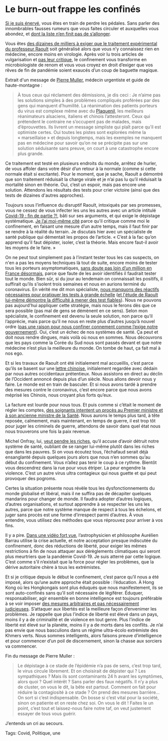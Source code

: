 # Le burn-out frappe les confinés

[Si je suis énervé](https://tcrouzet.com/2020/03/22/journal-dun-confine-enerve/), vous êtes en train de perdre les pédales. Sans parler des innombrables fausses rumeurs que vous faites circuler et auxquelles vous abondez, et [dont la liste n’en finit pas de s’allonger](https://www.hoaxbuster.com/covid19).

Vous êtes [des dizaines de milliers à exiger que le traitement expérimental du professeur Raoult](https://www.change.org/p/emmanuel-macron-covid19-ecoutons-le-dr-didier-raoult-depistage-et-traitement-a-la-chroloquine?use_react=false) soit généralisé alors que vous n’y connaissez rien en médecine, encore moins en virologie. Après voir lu trois articles de vulgarisation et [pas leur critique](http://curiologie.fr/2020/03/chloroquine/), le confinement vous transforme en microbiologiste de renom et vous vous croyez en droit d’exiger que vos rêves de fin de pandémie soient exaucés d’un coup de baguette magique.

Extrait d'un message de [Pierre Muller](http://yannick.michelat.free.fr/itv26.htm), médecin urgentiste et guide de haute-montagne :

> À tous ceux qui réclament des démissions, je dis ceci : Je n’aime pas les solutions simples à des problèmes compliqués proférées par des gens qui manquent d’humilité. La réanimation des patients porteurs du virus est complexe même avec du [Plaquenil](https://fr.wikipedia.org/wiki/Hydroxychloroquine), les meilleurs réanimateurs alsaciens, italiens et chinois l’attesteront. Ceux qui prétendent le contraire ne s’occupent pas de malades, mais d’éprouvettes. Ils livrent un message simpliste qui plaît parce qu’il est optimiste certes. Oui toutes les pistes sont explorées même la « marseillaise » et depuis longtemps, mais les exemples ne manquent pas en médecine pour savoir qu’on ne se précipite pas sur une solution séduisante sans preuve, on court à une catastrophe encore plus grande.

Ce traitement est testé en plusieurs endroits du monde, arrêtez de hurler, de vous affoler dans votre désir d’un retour à la normale (comme si cette normale était si excitante). Pour le moment, que je sache, Raoult a démontré que son traitement réduisait la charge virale et je n’ai pas lu qu’il réduisait la mortalité sinon en théorie. Oui, c’est un espoir, mais pas encore une solution. Attendons les résultats des tests pour crier victoire (ainsi que des tests de dizaines d'autres approches).

Toujours sous l’influence du disruptif Raoult, intoxiqués par ses promesses, vous ne cessez de vous infecter les uns les autres avec un article intitulé [Covid-19 : fin de partie ?!](http://jdmichel.blog.tdg.ch/archive/2020/03/18/covid-19-fin-de-partie-305096.html), bâti sur ses arguments, et qui exige le dépistage systématique. [Je l’ai moi-même cité](https://tcrouzet.com/2020/03/20/macron-me-transforme-en-bombe-virale/) parce qu’il critique comme moi le confinement, en faisant une mesure d’un autre temps, mais il faut finir par se rendre à la réalité du terrain. Je discutais hier avec un spécialiste de santé publique qui démentait les propos de l’article. « C’est à la fac qu’on apprend qu’il faut dépister, isoler, c’est la théorie. Mais encore faut-il avoir les moyens de le faire. »

On ne peut tout simplement pas à l’instant tester tous les cas suspects, on n'en a pas les moyens techniques là tout de suite, encore moins de tester tous les porteurs asymptomatiques, [sans doute pas loin d’un million en France désormais](https://tcrouzet.com/2020/03/18/les-stats-me-soignent-du-coronavirus/), parce que faute de les avoir identifiés il faudrait tester tout le monde. Bien sûr, si du jour au lendemain on connaissait les positifs, il suffirait qu’ils s’isolent trois semaines et nous en aurions terminé du coronavirus. En vérité me dit mon spécialiste, [nous manquons des réactifs nécessaires pour pratiquer les tests à grande échelle](https://www.lesechos.fr/economie-france/social/coronavirus-la-france-tente-de-modifier-sa-strategie-de-depistage-1188099) ([et l'étude de Raoult lui-même démontre la difficulté à mener des test fiables](http://curiologie.fr/2020/03/chloroquine/)). Nous ne pouvons pas aujourd'hui appliquer cette stratégie, mais nous le ferons dès que ce sera possible (pas mal de gens se démènent en ce sens). Selon mon spécialiste, le confinement est devenu la seule solution, non parce qu’il l’apprécie, mais parce qu’il ne nous en reste plus d’autres jusqu’à nouvel ordre ([pas une raison pour nous confiner connement comme l’exige notre gouvernement](https://tcrouzet.com/2020/03/21/france-et-tchernobyl-meme-combat/)). Oui, c’est un échec de nos systèmes de santé. Ça peut et doit nous rendre dingues, mais voilà où nous en sommes. Nous découvrons que les pays comme la Corée du Sud nous sont passés devant et que notre médecine n’est plus la meilleure du monde. On tombe de haut, ça fait mal à nos ego.

Et si les travaux de Raoult ont été initialement mal accueillis, c’est parce qu’ils se basent sur une [lettre chinoise](https://www.jstage.jst.go.jp/article/bst/advpub/0/advpub_2020.01047/_pdf/-char/en), initialement regardée avec dédain par nous autres occidentaux prétentieux. Nous assistons en direct au déclin de l’Occident annoncé depuis plus d’un siècle. Nous allons devoir nous y faire. Le monde est en train de basculer. Et si nous avons tardé à prendre des mesures contre le coronavirus, c’est encore parce que nous avons méprisé les Chinois, nous croyant plus forts qu’eux.

La facture est lourde pour nous tous. Et puis comme si c’était le moment de régler les comptes, [des soignants intentent un procès au Premier ministre et à son ancienne ministre de la Santé](https://www.lefigaro.fr/actualite-france/coronavirus-une-plainte-contre-edouard-philippe-et-agnes-buzyn-a-ete-deposee-20200321). Nous aurons le temps plus tard, à tête reposée, calmement, mais maintenant, en temps de guerre, il est trop tôt pour juger les criminels de guerre, attendons de savoir dans quel état nous nous trouverons une fois la paix revenue.

Michel Onfray, lui, [veut pendre les riches](https://www.facebook.com/groups/michel.onfray.actualites/permalink/2993920910651087/?__tn__=K-R), qu’il accuse d’avoir détruit notre système de santé, oubliant de se ranger lui-même plutôt dans les riches que dans les pauvres. Si on vous écoutez tous, l’échafaud serait déjà ensanglanté depuis quelques jours alors que nous n’en sommes qu’au début du confinement. Vous n’allez pas tenir le coup à ce rythme. Bientôt vous descendrez dans la rue pour vous étriper. La peur engendre la violence. C’est un autre virus ultra contagieux qui nous guette et qui peut provoquer des pogroms.

Certes la situation présente nous révèle tous les dysfonctionnements du monde globalisé et libéral, mais il ne suffira pas de décapiter quelques mandarins pour changer de monde. Il faudra adopter d’autres logiques, d’autres organisations, et surtout apprendre à se respecter les uns les autres, parce que notre système manque de respect à tous les échelons, et juger sans procès est une forme d’irrespect parmi d’autres. À vous entendre, vous utilisez des méthodes que vous réprouvez pour arriver à vos fins.

Il y a pire. [Dans une vidéo fort vue](https://www.youtube.com/watch?v=mr9IEab49eY&feature=youtu.be&t=1635s), l’astrophysicien et philosophe Aurélien Barrau utilise la crise actuelle, et notre acceptation presque indiscutée du confinement, donc des réductions de liberté, pour exiger les mêmes restrictions à fin de nous attaquer aux dérèglements climatiques qui seront plus meurtriers que la pandémie Covid-19. Je suis atterré par cette logique. C’est comme s’il n’existait que la force pour régler les problèmes, que la dérive autoritaire chère à tous les extrémistes.

Et si je critique depuis le début le confinement, c’est parce qu’il nous a été imposé, alors qu’une autre approche était possible : l’éducation. À Hong Kong où les Hongkongais sont plus éduqués que nous manifestement, ils se sont auto-confinés sans qu’il soit nécessaire de légiférer. Éduquer, responsabiliser, agir ensemble en bonne intelligence est toujours préférable à se voir imposer [des mesures arbitraires et pas nécessairement judicieuses](https://tcrouzet.com/2020/03/21/france-et-tchernobyl-meme-combat/). S’attaquer aux libertés est la meilleure façon d’envenimer les problèmes. Je rappelle que plus l’indice de liberté est élevé dans un pays, moins il y a de criminalité et de violence en tout genre. Plus l’indice de liberté est élevé sur la planète, moins il y a de morts dans les conflits. Je n’ai pas envie que nous basculions dans un régime ultra-écolo extrémiste des Khmers verts. Nous sommes intelligents, alors faisons preuve d’intelligence et pour commencer d’un poil de discernement, sinon la chasse aux sorciers va commencer.

Fin du message de Pierre Muller :

> Le dépistage à ce stade de l’épidémie n’a pas de sens, c’est trop tard, le virus circule librement. Et on choisirait de dépister qui ? Les sympathiques ? Mais ils sont contaminants 24 h avant les symptômes, alors quoi ? Quel intérêt ? Sans parler des faux négatifs. Il n’y a plus de cluster, on vous le dit, la bête est partout. Comment on fait pour réduire la contagiosité à ce stade ? On prend des mesures barrière… On sort si c’est indispensable. On bosse si c’est vital pour la société, sinon on patiente et on reste chez soi. On vous le dit ! Faites le un point, c’est tout et laissez-nous faire notre taf, on veut justement essayer de tous vous guérir.

J’entends un cri au secours.

Tags: Covid, Politique, une